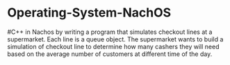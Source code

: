 # Operating-System-NachOS

#C++ in Nachos by writing a program that simulates checkout lines at a supermarket. Each line is a queue object. The supermarket wants to build a simulation of checkout line to determine how many cashers they will need based on the average number of customers at different time of the day.
